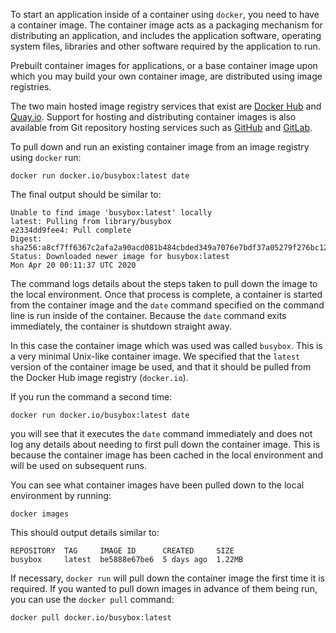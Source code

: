 To start an application inside of a container using `docker`, you need to have a container image. The container image acts as a packaging mechanism for distributing an application, and includes the application software, operating system files, libraries and other software required by the application to run.

Prebuilt container images for applications, or a base container image upon which you may build your own container image, are distributed using image registries.

The two main hosted image registry services that exist are [Docker Hub](https://hub.docker.com/) and [Quay.io](https://quay.io/). Support for hosting and distributing container images is also available from Git repository hosting services such as [GitHub](http://github.com/) and [GitLab](https://gitlab.com/).

To pull down and run an existing container image from an image registry using `docker` run:

```execute
docker run docker.io/busybox:latest date
```

The final output should be similar to:

```
Unable to find image 'busybox:latest' locally
latest: Pulling from library/busybox
e2334dd9fee4: Pull complete
Digest: sha256:a8cf7ff6367c2afa2a90acd081b484cbded349a7076e7bdf37a05279f276bc12
Status: Downloaded newer image for busybox:latest
Mon Apr 20 00:11:37 UTC 2020
```

The command logs details about the steps taken to pull down the image to the local environment. Once that process is complete, a container is started from the container image and the `date` command specified on the command line is run inside of the container. Because the `date` command exits immediately, the container is shutdown straight away.

In this case the container image which was used was called `busybox`. This is a very minimal Unix-like container image. We specified that the `latest` version of the container image be used, and that it should be pulled from the Docker Hub image registry (`docker.io`).

If you run the command a second time:

```execute
docker run docker.io/busybox:latest date
```

you will see that it executes the `date` command immediately and does not log any details about needing to first pull down the container image. This is because the container image has been cached in the local environment and will be used on subsequent runs.

You can see what container images have been pulled down to the local environment by running:

```execute
docker images
```

This should output details similar to:

```
REPOSITORY  TAG     IMAGE ID      CREATED     SIZE
busybox     latest  be5888e67be6  5 days ago  1.22MB
```

If necessary, `docker run` will pull down the container image the first time it is required. If you wanted to pull down images in advance of them being run, you can use the `docker pull` command:

```execute
docker pull docker.io/busybox:latest
```
